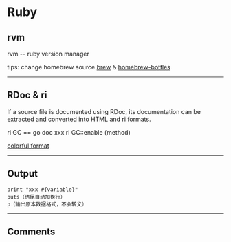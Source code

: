 # Ruby

## rvm

rvm -- ruby version manager

tips: change homebrew source [brew](https://lug.ustc.edu.cn/wiki/mirrors/help/brew.git) & [homebrew-bottles](https://lug.ustc.edu.cn/wiki/mirrors/help/homebrew-bottles)

---

## RDoc & ri

If a source file is documented using RDoc, its documentation can be extracted and converted
into HTML and ri formats.

ri GC == go doc xxx
ri GC::enable (method)

[colorful format](https://stackoverflow.com/questions/24318420/colorful-format-for-titles-in-documentation-ri)

---

## Output

`print "xxx #{variable}"`
<br>
`puts（结尾自动加换行）`
<br>
`p（输出原本数据格式，不会转义）`

---

## Comments

